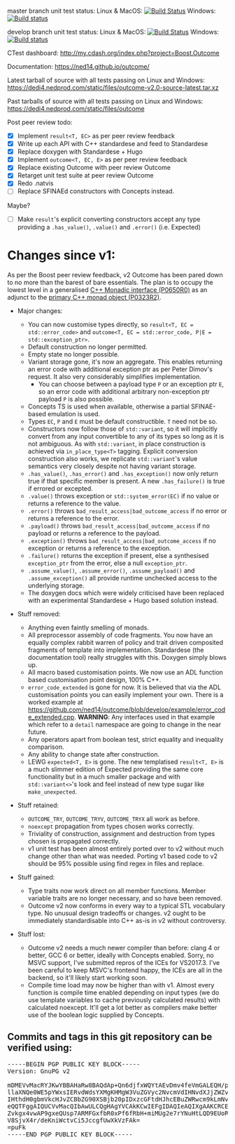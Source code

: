 master branch unit test status: Linux & MacOS: [![Build Status](https://travis-ci.org/ned14/outcome.svg?branch=master)](https://travis-ci.org/ned14/outcome) Windows: [![Build status](https://ci.appveyor.com/api/projects/status/q8s29koot2v3nity/branch/master?svg=true)](https://ci.appveyor.com/project/ned14/outcome/branch/master)

develop branch unit test status: Linux & MacOS: [![Build Status](https://travis-ci.org/ned14/outcome.svg?branch=develop)](https://travis-ci.org/ned14/outcome) Windows: [![Build status](https://ci.appveyor.com/api/projects/status/q8s29koot2v3nity/branch/develop?svg=true)](https://ci.appveyor.com/project/ned14/outcome/branch/develop)

CTest dashboard: http://my.cdash.org/index.php?project=Boost.Outcome

Documentation: https://ned14.github.io/outcome/

Latest tarball of source with all tests passing on Linux and Windows: https://dedi4.nedprod.com/static/files/outcome-v2.0-source-latest.tar.xz

Past tarballs of source with all tests passing on Linux and Windows: https://dedi4.nedprod.com/static/files/outcome

Post peer review todo:
 - [x] Implement `result<T, EC>` as per peer review feedback
 - [x] Write up each API with C++ standardese and feed to Standardese
 - [x] Replace doxygen with Standardese + Hugo
 - [x] Implement `outcome<T, EC, E>` as per peer review feedback
 - [x] Replace existing Outcome with peer review Outcome
 - [x] Retarget unit test suite at peer review Outcome
 - [x] Redo .natvis
 - [ ] Replace SFINAEd constructors with Concepts instead.
 
Maybe?
 - [ ] Make `result`'s explicit converting constructors accept any type providing a
 `.has_value()`, `.value()` and `.error()` (i.e. Expected)

# Changes since v1:

As per the Boost peer review feedback, v2 Outcome has been pared down to
no more than the barest of bare essentials. The plan is to occupy the lowest
level in a generalised [C++ Monadic interface (P0650R0)](http://www.open-std.org/jtc1/sc22/wg21/docs/papers/2017/p0650r0.pdf)
as an adjunct to the [primary C++ monad object (P0323R2)](http://www.open-std.org/jtc1/sc22/wg21/docs/papers/2017/p0323r2.pdf).

- Major changes:
   - You can now customise types directly, so `result<T, EC =
   std::error_code>` and `outcome<T, EC = std::error_code, P|E =
   std::exception_ptr>`.
   - Default construction no longer permitted.
   - Empty state no longer possible.
   - Variant storage gone, it's now an aggregate. This enables returning
   an error code with additional exception ptr as per Peter Dimov's
   request. It also very considerably simplifies implementation.
     - You can choose between a payload type `P` or an exception ptr
     `E`, so  an error code with additional arbitrary non-exception ptr
     payload `P` is also possible.
   - Concepts TS is used when available, otherwise a partial
   SFINAE-based emulation is used.
   - Types `EC`, `P` and `E` must be default constructible. `T` need not
   be so.
   - Constructors now follow those of `std::variant`, so it will
   implicitly convert from any input convertible to any of its types so
   long as it is not ambiguous. As with `std::variant`, in place
   construction is achieved via `in_place_type<T>` tagging. Explicit
   conversion construction also works, we replicate `std::variant`'s
   value semantics very closely despite not having variant storage.
   - `.has_value()`, `.has_error()` and `.has_exception()` now only
   return true if that specific member is present. A new
   `.has_failure()` is true if errored or excepted.
   - `.value()` throws exception or `std::system_error(EC)` if no value
   or returns a reference to the value.
   - `.error()` throws `bad_result_access|bad_outcome_access` if no
   error or returns a reference to the error.
   - `.payload()` throws `bad_result_access|bad_outcome_access` if no
   payload or returns a reference to the payload.
   - `.exception()` throws `bad_result_access|bad_outcome_access` if no
   exception or returns a reference to the exception.
   - `.failure()` returns the exception if present, else a synthesised
   `exception_ptr` from the error, else a null `exception_ptr`.
   - `.assume_value()`, `.assume_error()`, `.assume_payload()` and
   `.assume_exception()` all provide runtime unchecked access to the
   underlying storage.
   - The doxygen docs which were widely criticised have been replaced
   with an experimental Standardese + Hugo based solution instead.

 - Stuff removed:
   - Anything even faintly smelling of monads.
   - All preprocessor assembly of code fragments. You now have an
   equally complex rabbit warren of policy and trait driven composited
   fragments of template into implementation. Standardese (the
   documentation tool) really struggles with this. Doxygen simply blows
   up.
   - All macro based customisation points. We now use an ADL function
   based customisation point design, 100% C++.
   - `error_code_extended` is gone for now. It is believed that via the
   ADL customisation points you can easily implement your own. There is
   a worked example at
   https://github.com/ned14/outcome/blob/develop/example/error_code_extended.cpp.
   **WARNING**: Any interfaces used in that example which refer to a
   `detail` namespace are going to change in the near future.
   - Any operators apart from boolean test, strict equality and
   inequality comparison.
   - Any ability to change state after construction.
   - LEWG `expected<T, E>` is gone. The new templatised `result<T, E>`
   is a much slimmer edition of Expected providing the same core
   functionality but in a much smaller package and with
   `std::variant<>`'s look and feel instead of new type sugar like
   `make_unexpected`.

 - Stuff retained:
   - `OUTCOME_TRY`, `OUTCOME_TRYV`, `OUTCOME_TRYX` all work as before.
   - `noexcept` propagation from types chosen works correctly.
   - Triviality of construction, assignment and destruction from types
   chosen is propagated correctly.
   - v1 unit test has been almost entirely ported over to v2 without
   much change other than what was needed. Porting v1 based code to v2
   should be 95% possible using find regex in files and replace.

 - Stuff gained:
   - Type traits now work direct on all member functions. Member
   variable traits are no longer necessary, and so have been removed.
   - Outcome v2 now conforms in every way to a typical STL vocabulary
   type. No unusual design tradeoffs or changes. v2 ought to be
   immediately standardisable into C++ as-is in v2 without controversy.

 - Stuff lost:
   - Outcome v2 needs a much newer compiler than before: clang 4 or
   better, GCC 6 or better, ideally with Concepts enabled. Sorry, no
   MSVC support, I've submitted repros of the ICEs for VS2017.3. I've
   been careful to keep MSVC's frontend happy, the ICEs are all in the
   backend, so it'll likely start working soon.
   - Compile time load may now be higher than with v1. Almost every
   function is compile time enabled depending on input types (we do use
   template variables to cache previously calculated results) with
   calculated noexcept. It'll get a lot better as compilers make better
   use of the boolean logic supplied by Concepts.

## Commits and tags in this git repository can be verified using:
<pre>
-----BEGIN PGP PUBLIC KEY BLOCK-----
Version: GnuPG v2

mDMEVvMacRYJKwYBBAHaRw8BAQdAp+Qn6djfxWQYtAEvDmv4feVmGALEQH/pYpBC
llaXNQe0WE5pYWxsIERvdWdsYXMgKHMgW3VuZGVyc2NvcmVdIHNvdXJjZWZvcmdl
IHthdH0gbmVkcHJvZCBbZG90XSBjb20pIDxzcGFtdHJhcEBuZWRwcm9kLmNvbT6I
eQQTFggAIQUCVvMacQIbAwULCQgHAgYVCAkKCwIEFgIDAQIeAQIXgAAKCRCELDV4
Zvkgx4vwAP9gxeQUsp7ARMFGxfbR0xPf6fRbH+miMUg2e7rYNuHtLQD9EUoR32We
V8SjvX4r/deKniWctvCi5JccgfUwXkVzFAk=
=puFk
-----END PGP PUBLIC KEY BLOCK-----
</pre>

</center>
